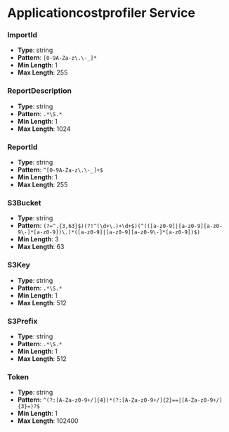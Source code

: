 # Applicationcostprofiler Service

### ImportId
- **Type**: string
- **Pattern**: `[0-9A-Za-z\.\-_]*`
- **Min Length**: 1
- **Max Length**: 255

### ReportDescription
- **Type**: string
- **Pattern**: `.*\S.*`
- **Min Length**: 1
- **Max Length**: 1024

### ReportId
- **Type**: string
- **Pattern**: `^[0-9A-Za-z\.\-_]+$`
- **Min Length**: 1
- **Max Length**: 255

### S3Bucket
- **Type**: string
- **Pattern**: `(?=^.{3,63}$)(?!^(\d+\.)+\d+$)(^(([a-z0-9]|[a-z0-9][a-z0-9\-]*[a-z0-9])\.)*([a-z0-9]|[a-z0-9][a-z0-9\-]*[a-z0-9])$)`
- **Min Length**: 3
- **Max Length**: 63

### S3Key
- **Type**: string
- **Pattern**: `.*\S.*`
- **Min Length**: 1
- **Max Length**: 512

### S3Prefix
- **Type**: string
- **Pattern**: `.*\S.*`
- **Min Length**: 1
- **Max Length**: 512

### Token
- **Type**: string
- **Pattern**: `^(?:[A-Za-z0-9+/]{4})*(?:[A-Za-z0-9+/]{2}==|[A-Za-z0-9+/]{3}=)?$`
- **Min Length**: 1
- **Max Length**: 102400

